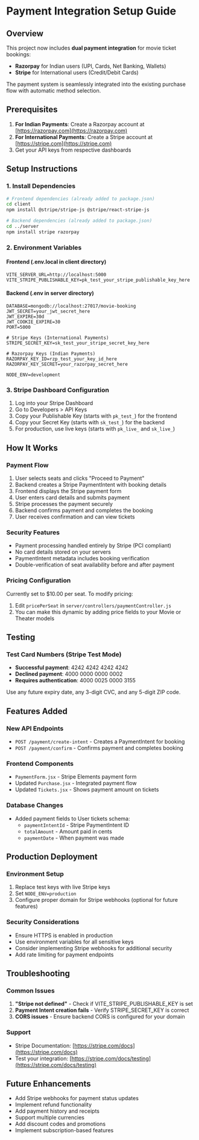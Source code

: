 # Payment Integration Setup Guide

## Overview
This project now includes **dual payment integration** for movie ticket bookings:
- **Razorpay** for Indian users (UPI, Cards, Net Banking, Wallets)
- **Stripe** for International users (Credit/Debit Cards)

The payment system is seamlessly integrated into the existing purchase flow with automatic method selection.

## Prerequisites
1. **For Indian Payments**: Create a Razorpay account at [https://razorpay.com](https://razorpay.com)
2. **For International Payments**: Create a Stripe account at [https://stripe.com](https://stripe.com)
3. Get your API keys from respective dashboards

## Setup Instructions

### 1. Install Dependencies
```bash
# Frontend dependencies (already added to package.json)
cd client
npm install @stripe/stripe-js @stripe/react-stripe-js

# Backend dependencies (already added to package.json)
cd ../server
npm install stripe razorpay
```

### 2. Environment Variables

#### Frontend (.env.local in client directory)
```
VITE_SERVER_URL=http://localhost:5000
VITE_STRIPE_PUBLISHABLE_KEY=pk_test_your_stripe_publishable_key_here
```

#### Backend (.env in server directory)
```
DATABASE=mongodb://localhost:27017/movie-booking
JWT_SECRET=your_jwt_secret_here
JWT_EXPIRE=30d
JWT_COOKIE_EXPIRE=30
PORT=5000

# Stripe Keys (International Payments)
STRIPE_SECRET_KEY=sk_test_your_stripe_secret_key_here

# Razorpay Keys (Indian Payments)
RAZORPAY_KEY_ID=rzp_test_your_key_id_here
RAZORPAY_KEY_SECRET=your_razorpay_secret_here

NODE_ENV=development
```

### 3. Stripe Dashboard Configuration
1. Log into your Stripe Dashboard
2. Go to Developers > API Keys
3. Copy your Publishable Key (starts with `pk_test_`) for the frontend
4. Copy your Secret Key (starts with `sk_test_`) for the backend
5. For production, use live keys (starts with `pk_live_` and `sk_live_`)

## How It Works

### Payment Flow
1. User selects seats and clicks "Proceed to Payment"
2. Backend creates a Stripe PaymentIntent with booking details
3. Frontend displays the Stripe payment form
4. User enters card details and submits payment
5. Stripe processes the payment securely
6. Backend confirms payment and completes the booking
7. User receives confirmation and can view tickets

### Security Features
- Payment processing handled entirely by Stripe (PCI compliant)
- No card details stored on your servers
- PaymentIntent metadata includes booking verification
- Double-verification of seat availability before and after payment

### Pricing Configuration
Currently set to $10.00 per seat. To modify pricing:
1. Edit `pricePerSeat` in `server/controllers/paymentController.js`
2. You can make this dynamic by adding price fields to your Movie or Theater models

## Testing

### Test Card Numbers (Stripe Test Mode)
- **Successful payment**: 4242 4242 4242 4242
- **Declined payment**: 4000 0000 0000 0002
- **Requires authentication**: 4000 0025 0000 3155

Use any future expiry date, any 3-digit CVC, and any 5-digit ZIP code.

## Features Added

### New API Endpoints
- `POST /payment/create-intent` - Creates a PaymentIntent for booking
- `POST /payment/confirm` - Confirms payment and completes booking

### Frontend Components
- `PaymentForm.jsx` - Stripe Elements payment form
- Updated `Purchase.jsx` - Integrated payment flow
- Updated `Tickets.jsx` - Shows payment amount on tickets

### Database Changes
- Added payment fields to User tickets schema:
  - `paymentIntentId` - Stripe PaymentIntent ID
  - `totalAmount` - Amount paid in cents
  - `paymentDate` - When payment was made

## Production Deployment

### Environment Setup
1. Replace test keys with live Stripe keys
2. Set `NODE_ENV=production`
3. Configure proper domain for Stripe webhooks (optional for future features)

### Security Considerations
- Ensure HTTPS is enabled in production
- Use environment variables for all sensitive keys
- Consider implementing Stripe webhooks for additional security
- Add rate limiting for payment endpoints

## Troubleshooting

### Common Issues
1. **"Stripe not defined"** - Check if VITE_STRIPE_PUBLISHABLE_KEY is set
2. **Payment Intent creation fails** - Verify STRIPE_SECRET_KEY is correct
3. **CORS issues** - Ensure backend CORS is configured for your domain

### Support
- Stripe Documentation: [https://stripe.com/docs](https://stripe.com/docs)
- Test your integration: [https://stripe.com/docs/testing](https://stripe.com/docs/testing)

## Future Enhancements
- Add Stripe webhooks for payment status updates
- Implement refund functionality
- Add payment history and receipts
- Support multiple currencies
- Add discount codes and promotions
- Implement subscription-based features 